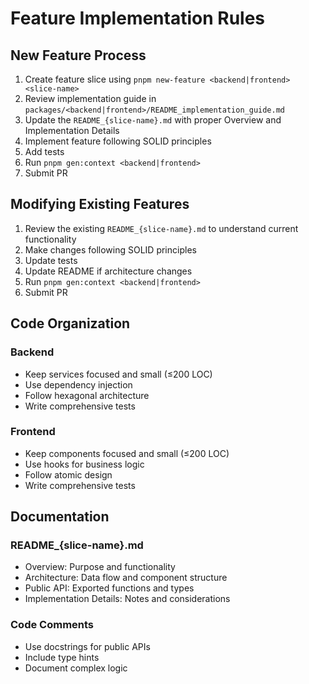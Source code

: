 # Feature Implementation Rules

## New Feature Process

1. Create feature slice using `pnpm new-feature <backend|frontend> <slice-name>`
2. Review implementation guide in `packages/<backend|frontend>/README_implementation_guide.md`
3. Update the `README_{slice-name}.md` with proper Overview and Implementation Details
4. Implement feature following SOLID principles
5. Add tests
6. Run `pnpm gen:context <backend|frontend>`
7. Submit PR

## Modifying Existing Features

1. Review the existing `README_{slice-name}.md` to understand current functionality
2. Make changes following SOLID principles
3. Update tests
4. Update README if architecture changes
5. Run `pnpm gen:context <backend|frontend>`
6. Submit PR

## Code Organization

### Backend
- Keep services focused and small (≤200 LOC)
- Use dependency injection
- Follow hexagonal architecture
- Write comprehensive tests

### Frontend
- Keep components focused and small (≤200 LOC)
- Use hooks for business logic
- Follow atomic design
- Write comprehensive tests

## Documentation

### README_{slice-name}.md
- Overview: Purpose and functionality
- Architecture: Data flow and component structure
- Public API: Exported functions and types
- Implementation Details: Notes and considerations

### Code Comments
- Use docstrings for public APIs
- Include type hints
- Document complex logic
